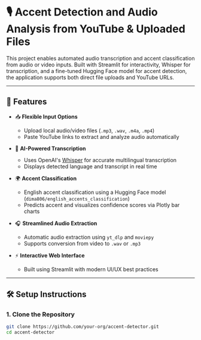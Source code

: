 # 🎙️ Accent Detection and Audio Analysis from YouTube & Uploaded Files

This project enables automated audio transcription and accent classification from audio or video inputs. Built with Streamlit for interactivity, Whisper for transcription, and a fine-tuned Hugging Face model for accent detection, the application supports both direct file uploads and YouTube URLs.

---

## 🚀 Features

- 📥 **Flexible Input Options**  
  - Upload local audio/video files (`.mp3`, `.wav`, `.m4a`, `.mp4`)
  - Paste YouTube links to extract and analyze audio automatically

- 🧠 **AI-Powered Transcription**  
  - Uses OpenAI's [Whisper](https://github.com/openai/whisper) for accurate multilingual transcription  
  - Displays detected language and transcript in real time

- 🌍 **Accent Classification**  
  - English accent classification using a Hugging Face model (`dima806/english_accents_classification`)  
  - Predicts accent and visualizes confidence scores via Plotly bar charts

- 🎧 **Streamlined Audio Extraction**  
  - Automatic audio extraction using `yt_dlp` and `moviepy`  
  - Supports conversion from video to `.wav` or `.mp3`

- ⚡ **Interactive Web Interface**  
  - Built using Streamlit with modern UI/UX best practices

---

## 🛠️ Setup Instructions

### 1. Clone the Repository

```bash
git clone https://github.com/your-org/accent-detector.git
cd accent-detector
